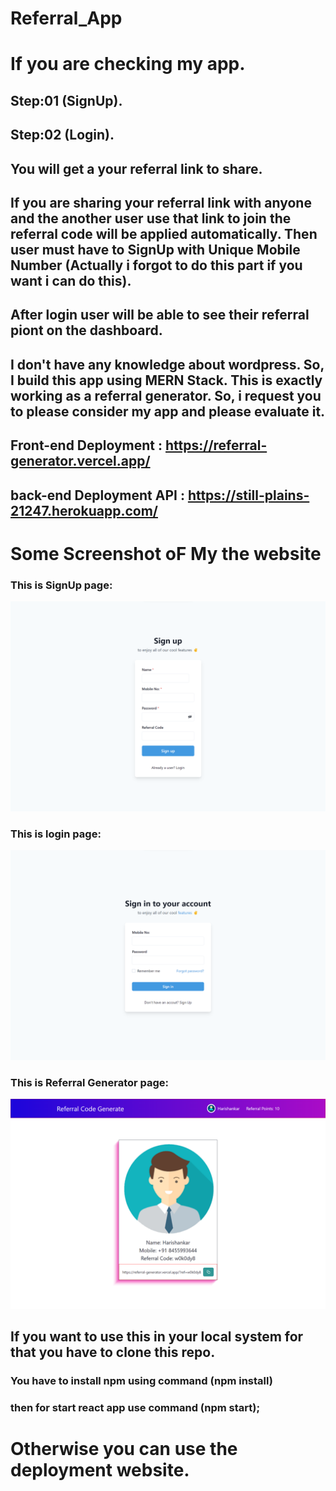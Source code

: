 # Referral_App

# If you are checking my app.
## Step:01 (SignUp).
## Step:02 (Login).
## You will get a your referral link to share.

## If you are sharing your referral link with anyone and the another user use that link to join the referral code will be applied automatically. Then user must have to SignUp with Unique Mobile Number (Actually i forgot to do this part if you want i can do this).

## After login user will be able to see their referral piont on the dashboard.

## I don't have any knowledge about wordpress. So, I build this app using MERN Stack. This is exactly working as a referral generator. So, i request you to please consider my app and please evaluate it.

## Front-end Deployment : https://referral-generator.vercel.app/
## back-end Deployment API : https://still-plains-21247.herokuapp.com/

# Some Screenshot oF My the website

### This is SignUp page:
![This is an image](https://github.com/Harishankar999/BMI_Calculator/blob/main/img/Screenshot%202022-10-22%20002513.png?raw=true)

### This is login page:
![This is an image](https://github.com/Harishankar999/BMI_Calculator/blob/main/img/Screenshot%202022-10-22%20002450.png?raw=true)

### This is Referral Generator page:
![This is an image](https://github.com/Harishankar999/BMI_Calculator/blob/main/img/Screenshot%202022-10-22%20002118.png?raw=true)


## If you want to use this in your local system for that you have to clone this repo.
### You have to install npm using command (npm install)
### then for start react app use command (npm start);

# Otherwise you can use the deployment website.

